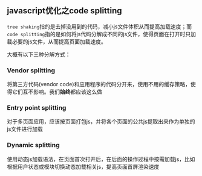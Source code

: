 ## javascript优化之code splitting

`tree shaking`指的是去掉没用到的代码，减小js文件体积从而提高加载速度；而`code splitting`指的是如何将js代码分解成不同的js文件，使得页面在打开时只加载必要的js文件，从而提高页面加载速度。

大概有以下三种分解方式：

### Vendor splitting

将第三方代码(vendor code)和应用程序的代码分开来，使用不用的缓存策略，使得它们互不影响。我们**始终**都应该这么做

### Entry point splitting

对于多页面应用，应该按页面打包js，并将各个页面的公共js提取出来作为单独的js文件进行加载

### Dynamic splitting

使用动态js加载语法，在页面首次打开后，在后面的操作过程中按需加载js，比如根据用户状态或模块切换动态加载相关js，提高页面首屏渲染速度
